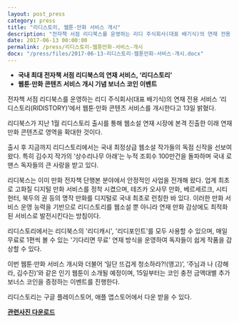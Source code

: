 ```yaml
---
layout: post_press
category: press
title: "리디스토리, 웹툰·만화 서비스 개시"
description: "전자책 서점 리디북스를 운영하는 리디 주식회사(대표 배기식)의 연재 전용 서비스 ‘리디스토리(RIDISTORY)’에서 웹툰·만화 콘텐츠 서비스를 개시한다고 13일 밝혔다."
date: 2017-06-13 00:00:00
permalink: /press/리디스토리-웹툰만화-서비스-개시
docx: "/press/files/2017-06-13-리디스토리-웹툰만화-서비스-개시.docx"
---
```


- **국내 최대 전자책 서점 리디북스의 연재 서비스, ‘리디스토리’**
- **웹툰·만화 콘텐츠 서비스 개시 기념 보너스 코인 이벤트**
 
전자책 서점 리디북스를 운영하는 리디 주식회사(대표 배기식)의 연재 전용 서비스 ‘리디스토리(RIDISTORY)’에서 웹툰·만화 콘텐츠 서비스를 개시한다고 13일 밝혔다.

리디북스가 지난 1월 리디스토리 출시를 통해 웹소설 연재 시장에 본격 진출한 이래 연재 만화 콘텐츠로 영역을 확대한 것이다.

출시 후 지금까지 리디스토리에서는 국내 최정상급 웹소설 작가들의 독점 신작을 선보여왔다. 특히 김수지 작가의 ‘상수리나무 아래’는 누적 조회수 100만건을 돌파하며 국내 로맨스 독자들의 큰 사랑을 받고 있다.

리디북스는 이미 만화 전자책 단행본 분야에서 안정적인 사업을 전개해 왔다. 업계 최초로 고화질 디지털 만화 서비스를 정착 시켰으며, 테즈카 오사무 만화, 베르세르크, 시티헌터, 북두의 권 등의 명작 만화를 디지털로 국내 최초로 런칭한 바 있다. 이러한 만화 서비스 운영 능력을 기반으로 리디스토리를 웹소설 뿐 아니라 연재 만화 감상에도 최적화된 서비스로 발전시킨다는 방침이다.

리디스토리에서는 리디북스의 '리디캐시', '리디포인트'를 모두 사용할 수 있으며, 매일 무료로 1편씩 볼 수 있는 '기다리면 무료' 연재 방식을 운영하여 독자들이 쉽게 작품을 감상할 수 있다.

이번 웹툰·만화 서비스 개시와 더불어 ‘일단 뜨겁게 청소하라?!(앵고)’, ‘주님과 나 (강해라, 김수진)’와 같은 인기 웹툰이 소개될 예정이며, 15일부터는 코인 충전 금액대별 추가 보너스 코인을 증정하는 이벤트를 진행한다.

리디스토리는 구글 플레이스토어, 애플 앱스토어에서 다운 받을 수 있다.
 

[**관련사진 다운로드**](/press/img/리디스토리-웹툰-개시.jpg)